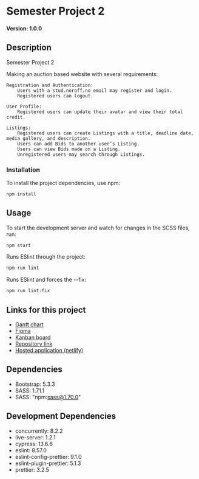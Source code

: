 # Semester Project 2

#### Version: 1.0.0

## Description
Semester Project 2

Making an auction based website with several requirements:
    
    Registration and Authentication:
        Users with a stud.noroff.no email may register and login.
        Registered users can logout.

    User Profile:
        Registered users can update their avatar and view their total credit.

    Listings:
        Registered users can create Listings with a title, deadline date, media gallery, and description.
        Users can add Bids to another user’s Listing.
        Users can view Bids made on a Listing.
        Unregistered users may search through Listings.

### Installation
To install the project dependencies, use npm:

```bash
npm install
```

## Usage

To start the development server and watch for changes in the SCSS files, run:

```bash
npm start
```

Runs ESlint through the project:
```bash
npm run lint
```

Runs ESlint and forces the --fix:
```bash
npm run lint:fix
```


## Links for this project

* [Gantt chart]() 
* [Figma](https://www.figma.com/file/fwL7cQzRu2N16CrPjSxyT1/Semester-Project-2?type=design&node-id=0%3A1&mode=design&t=B5Fd4waF4Lo7GPzQ-1)
* [Kanban board](https://trello.com/b/b0XmNfSZ/kanban-semester-project-2)
* [Repository link](https://github.com/FadeCap/Semester-Project-2)
* [Hosted application (netlify)](https://workflow--semeter-project-2-stian.netlify.app/)


## Dependencies
* Bootstrap: 5.3.3
* SASS: 1.71.1
* SASS: "npm:sass@1.70.0"

## Development Dependencies
* concurrently: 8.2.2
* live-server: 1.2.1
* cypress: 13.6.6
* eslint: 8.57.0
* eslint-config-prettier: 9.1.0
* eslint-plugin-prettier: 5.1.3
* prettier: 3.2.5
    
